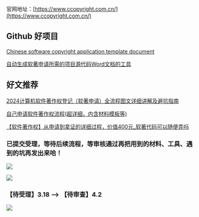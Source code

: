 官网地址：[https://www.ccopyright.com.cn/](https://www.ccopyright.com.cn/)

## Github 好项目

[Chinese software copyright application template document](https://github.com/AlexanderZhou01/China-software-copyright)

[自动生成软著申请所需的项目源代码Word文档的工具](https://github.com/CharlieJiang/SourceCodeDocxGenerator)

## 好文推荐

[2024计算机软件著作权登记（软著申请）全流程图文详细讲解及避坑指南](https://blog.csdn.net/qq_41865216/article/details/138972646)

[自己申请软件著作权流程(超详细，内含材料模板等)](https://zhuanlan.zhihu.com/p/356710349)

[【软件著作权】从申请到拿证的详细过程，价值400元_软著代码可以随便弄吗](https://blog.csdn.net/xiaohutong1991/article/details/115980424)



### 已提交受理，等待后续流程，等审核通过再把用到的材料、工具、遇到的坑再发出来哈！

![](https://cdn.nlark.com/yuque/0/2025/png/22165187/1742286379208-dfe4b294-00db-4be5-a7c5-91fd562b5afd.png)

![](https://cdn.nlark.com/yuque/0/2025/png/22165187/1742286873218-aca7e494-698e-4886-b306-3d873cf54da7.png)

### 【待受理】3.18 --> 【待审查】4.2 

![](https://cdn.nlark.com/yuque/0/2025/png/22165187/1743580939872-9e8b56d9-d78a-4be4-a70e-823bd6919b67.png)

